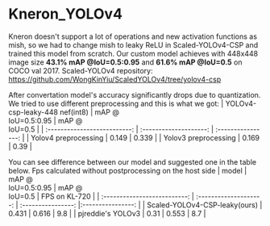 # Kneron_YOLOv4
Kneron doesn't support a lot of operations and new activation functions as mish, so we had to change mish to leaky ReLU in Scaled-YOLOv4-CSP and trained this model from scratch. Our custom model achieves with 448x448 image size **43.1% mAP @IoU=0.5:0.95**  and **61.6% mAP @IoU=0.5** on COCO val 2017.
Scaled-YOLOv4 repository: https://github.com/WongKinYiu/ScaledYOLOv4/tree/yolov4-csp

After convertation model's accuracy significantly drops due to quantization. We tried to use different preprocessing and this is what we got:
| YOLOv4-csp-leaky-448 nef(int8) | mAP @<br>IoU=0.5:0.95  |  mAP @<br>IoU=0.5  |
| :--------------------------:   | :--------------------: | :----------------: |
| Yolov4 preprocessing           | 0.149                  | 0.339              |
| Yolov3 preprocessing           | 0.169                  | 0.39               |

You can see difference between our model and suggested one in the table below. Fps calculated without postprocessing on the host side
|              model             | mAP @<br>IoU=0.5:0.95  |  mAP @<br>IoU=0.5  |   FPS on KL-720  |
| :--------------------------:   | :--------------------: | :----------------: |:----------------: |
| Scaled-YOLOv4-CSP-leaky(ours)  | 0.431                  | 0.616              | 9.8               |
|      pjreddie's YOLOv3         | 0.31                   | 0.553              | 8.7               |





